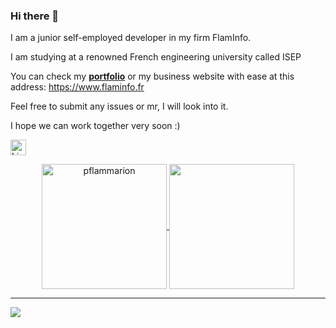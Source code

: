 ### Hi there 👋

I am a junior self-employed developer in my firm FlamInfo.

I am studying at a renowned French engineering university called ISEP

You can check my **[portfolio](https://paul.flammarion.eu)** or my business website with ease at this address: https://www.flaminfo.fr

Feel free to submit any issues or mr, I will look into it.

I hope we can work together very soon :)

[<img src="https://img.shields.io/badge/LinkedIn-282C34?logo=linkedin&logoColor=0077B5" alt="LinkedIn logo" title="LinkedIn" height="25" />](https://www.linkedin.com/in/paul-flammarion-825466236)

<p align="center">
<a href="https://github.com/pflammarion">
  <img height=200 align="center" src="https://github-readme-stats.vercel.app/api?username=pflammarion&show_icons=true&theme=gotham" alt="pflammarion" />
</a>
<a href="https://github.com/pflammarion">
  <img height=200 align="center" src="https://github-readme-stats.vercel.app/api/top-langs/?username=pflammarion&hide_border=false&include_all_commits=true&layout=compact&card_width=320&langs_count=8&theme=gotham" />
</a>


---

<img src="https://visitcount.itsvg.in/api?id=pflammarion&label=Visitors&color=8&icon=1&pretty=true" />
